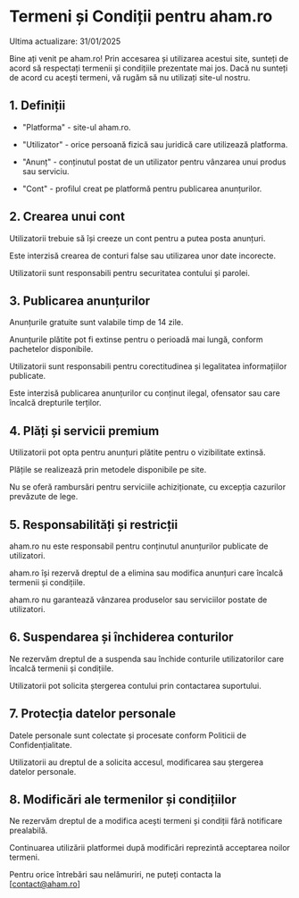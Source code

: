 # Termeni și Condiții pentru aham.ro

Ultima actualizare: 31/01/2025

Bine ați venit pe aham.ro! Prin accesarea și utilizarea acestui site, sunteți de acord să respectați termenii și condițiile prezentate mai jos. Dacă nu sunteți de acord cu acești termeni, vă rugăm să nu utilizați site-ul nostru.

## 1. Definiții

- "Platforma" - site-ul aham.ro.

- "Utilizator" - orice persoană fizică sau juridică care utilizează platforma.

- "Anunț" - conținutul postat de un utilizator pentru vânzarea unui produs sau serviciu.

- "Cont" - profilul creat pe platformă pentru publicarea anunțurilor.

## 2. Crearea unui cont

Utilizatorii trebuie să își creeze un cont pentru a putea posta anunțuri.

Este interzisă crearea de conturi false sau utilizarea unor date incorecte.

Utilizatorii sunt responsabili pentru securitatea contului și parolei.

## 3. Publicarea anunțurilor

Anunțurile gratuite sunt valabile timp de 14 zile.

Anunțurile plătite pot fi extinse pentru o perioadă mai lungă, conform pachetelor disponibile.

Utilizatorii sunt responsabili pentru corectitudinea și legalitatea informațiilor publicate.

Este interzisă publicarea anunțurilor cu conținut ilegal, ofensator sau care încalcă drepturile terților.

## 4. Plăți și servicii premium

Utilizatorii pot opta pentru anunțuri plătite pentru o vizibilitate extinsă.

Plățile se realizează prin metodele disponibile pe site.

Nu se oferă rambursări pentru serviciile achiziționate, cu excepția cazurilor prevăzute de lege.

## 5. Responsabilități și restricții

aham.ro nu este responsabil pentru conținutul anunțurilor publicate de utilizatori.

aham.ro își rezervă dreptul de a elimina sau modifica anunțuri care încalcă termenii și condițiile.

aham.ro nu garantează vânzarea produselor sau serviciilor postate de utilizatori.

## 6. Suspendarea și închiderea conturilor

Ne rezervăm dreptul de a suspenda sau închide conturile utilizatorilor care încalcă termenii și condițiile.

Utilizatorii pot solicita ștergerea contului prin contactarea suportului.

## 7. Protecția datelor personale

Datele personale sunt colectate și procesate conform Politicii de Confidențialitate.

Utilizatorii au dreptul de a solicita accesul, modificarea sau ștergerea datelor personale.

## 8. Modificări ale termenilor și condițiilor

Ne rezervăm dreptul de a modifica acești termeni și condiții fără notificare prealabilă.

Continuarea utilizării platformei după modificări reprezintă acceptarea noilor termeni.

Pentru orice întrebări sau nelămuriri, ne puteți contacta la [contact@aham.ro]
